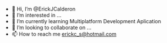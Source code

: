 - 👋 Hi, I’m @ErickJCalderon
- 👀 I’m interested in ...
- 🌱 I’m currently learning Multiplatform Development Aplication
- 💞️ I’m looking to collaborate on ...
- 📫 How to reach me erickc_s@hotmail.com

<!---
ErickJCalderon/ErickJCalderon is a ✨ special ✨ repository because its `README.md` (this file) appears on your GitHub profile.
You can click the Preview link to take a look at your changes.
--->
